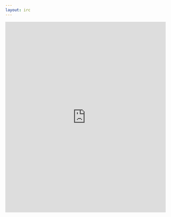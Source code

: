 ```yaml
---
layout: irc
---
```

<iframe src="https://kiwiirc.com/client/irc.freenode.net/#osgeo-pt" style="border:0; width:100%; height:600px;"></iframe>